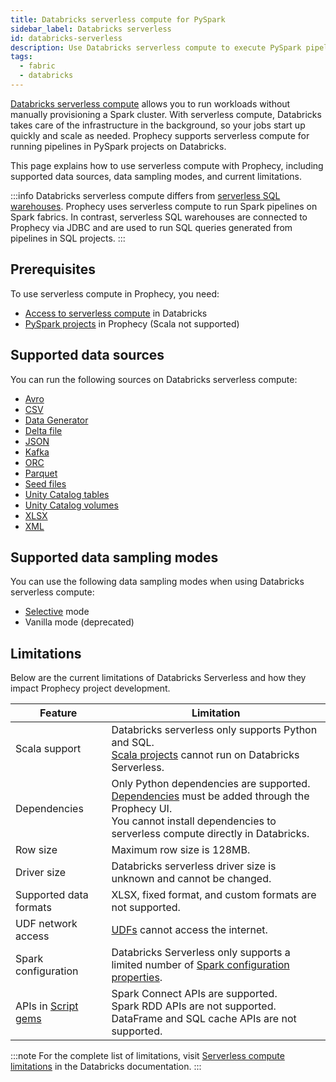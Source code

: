 ```yaml
---
title: Databricks serverless compute for PySpark
sidebar_label: Databricks serverless
id: databricks-serverless
description: Use Databricks serverless compute to execute PySpark pipelines
tags:
  - fabric
  - databricks
---
```


[Databricks serverless compute](https://docs.databricks.com/aws/en/compute/serverless/) allows you to run workloads without manually provisioning a Spark cluster. With serverless compute, Databricks takes care of the infrastructure in the background, so your jobs start up quickly and scale as needed. Prophecy supports serverless compute for running pipelines in PySpark projects on Databricks.

This page explains how to use serverless compute with Prophecy, including supported data sources, data sampling modes, and current limitations.

:::info
Databricks serverless compute differs from [serverless SQL warehouses](https://docs.databricks.com/aws/en/compute/sql-warehouse/#what-is-serverless-sql). Prophecy uses serverless compute to run Spark pipelines on Spark fabrics. In contrast, serverless SQL warehouses are connected to Prophecy via JDBC and are used to run SQL queries generated from pipelines in SQL projects.
:::

## Prerequisites

To use serverless compute in Prophecy, you need:

- [Access to serverless compute](https://docs.databricks.com/aws/en/compute/serverless/#enable-serverless-compute) in Databricks
- [PySpark projects](/projects#project-types) in Prophecy (Scala not supported)

## Supported data sources

You can run the following sources on Databricks serverless compute:

- [Avro](/engineers/avro)
- [CSV](/engineers/csv)
- [Data Generator](/engineers/data-generator)
- [Delta file](/engineers/delta)
- [JSON](/engineers/json)
- [Kafka](/engineers/kafka)
- [ORC](/engineers/orc)
- [Parquet](/engineers/parquet)
- [Seed files](/engineers/seed)
- [Unity Catalog tables](https://docs.databricks.com/aws/en/tables/)
- [Unity Catalog volumes](https://docs.databricks.com/aws/en/sql/language-manual/sql-ref-volumes)
- [XLSX](/engineers/xlsx/)
- [XML](/engineers/xml)

## Supported data sampling modes

You can use the following data sampling modes when using Databricks serverless compute:

- [Selective](/engineers/data-sampling#selective-sampling) mode
- Vanilla mode (deprecated)

## Limitations

Below are the current limitations of Databricks Serverless and how they impact Prophecy project development.

| **Feature**                              | **Limitation**                                                                                                                                                                                                 |
| ---------------------------------------- | -------------------------------------------------------------------------------------------------------------------------------------------------------------------------------------------------------------- |
| Scala support                            | Databricks serverless only supports Python and SQL. <br/>[Scala projects](/projects#project-types) cannot run on Databricks Serverless.                                                                        |
| Dependencies                             | Only Python dependencies are supported. <br/>[Dependencies](/engineers/dependencies) must be added through the Prophecy UI. <br/>You cannot install dependencies to serverless compute directly in Databricks. |
| Row size                                 | Maximum row size is 128MB.                                                                                                                                                                                     |
| Driver size                              | Databricks serverless driver size is unknown and cannot be changed.                                                                                                                                            |
| Supported data formats                   | XLSX, fixed format, and custom formats are not supported.                                                                                                                                                      |
| UDF network access                       | [UDFs](/engineers/user-defined-functions) cannot access the internet.                                                                                                                                          |
| Spark configuration                      | Databricks Serverless only supports a limited number of [Spark configuration properties](https://docs.databricks.com/aws/en/spark/conf#configure-spark-properties-for-serverless-notebooks-and-jobs).          |
| APIs in [Script gems](/engineers/script) | Spark Connect APIs are supported. <br/>Spark RDD APIs are not supported. <br/>DataFrame and SQL cache APIs are not supported.                                                                                  |

:::note
For the complete list of limitations, visit [Serverless compute limitations](https://docs.databricks.com/aws/en/compute/serverless/limitations) in the Databricks documentation.
:::
